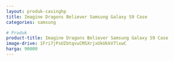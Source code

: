 ```yaml
---
layout: produk-casinghp
title: Imagine Dragons Believer Samsung Galaxy S9 Case
categories: samsung

# Produk
product-title: Imagine Dragons Believer Samsung Galaxy S9 Case
image-drive: 1Fri7jPsUIbtqvuCMSXrjxUkUkkV7lxwC
harga: 90000
---
```

